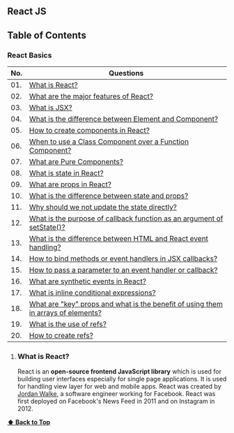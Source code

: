 ## React JS

## Table of Contents

### React Basics

| No. |  Questions                                   |
|-----|----------------------------------------------|
| 01. | [What is React?](#what-is-react) |
| 02. | [What are the major features of React?](#what-are-the-major-features-of-react) |
| 03. | [What is JSX?](#what-is-jsx) |
| 04. | [What is the difference between Element and Component?](#what-is-the-difference-between-element-and-component) |
| 05. | [How to create components in React?](#how-to-create-components-in-react) |
| 06. | [When to use a Class Component over a Function Component?](#when-to-use-a-class-component-over-a-function-component) |
| 07. | [What are Pure Components?](#what-are-pure-components) |
| 08. | [What is state in React?](#what-is-state-in-react) |
| 09. | [What are props in React?](#what-are-props-in-react) |
| 10. | [What is the difference between state and props?](#what-is-the-difference-between-state-and-props) |
| 11. | [Why should we not update the state directly?](#why-should-we-not-update-the-state-directly) |
| 12. | [What is the purpose of callback function as an argument of setState()?](#what-is-the-purpose-of-callback-function-as-an-argument-of-setstate)
| 13. | [What is the difference between HTML and React event handling?](#what-is-the-difference-between-html-and-react-event-handling) |
| 14. | [How to bind methods or event handlers in JSX callbacks?](#how-to-bind-methods-or-event-handlers-in-jsx-callbacks) |
| 15. | [How to pass a parameter to an event handler or callback?](#how-to-pass-a-parameter-to-an-event-handler-or-callback) |
| 16. | [What are synthetic events in React?](#what-are-synthetic-events-in-react) |
| 17. | [What is inline conditional expressions?](#what-is-inline-conditional-expressions) |
| 18. | [What are "key" props and what is the benefit of using them in arrays of elements?](#what-are-key-props-and-what-is-the-benefit-of-using-them-in-arrays-of-elements) |
| 19. | [What is the use of refs?](#what-is-the-use-of-refs) |
| 20. | [How to create refs?](#how-to-create-refs) |

1. ### What is React?

    React is an **open-source frontend JavaScript library** which is used for building user interfaces especially for single page applications. It is used for handling view layer for web and mobile apps. React was created by [Jordan Walke](https://github.com/jordwalke), a software engineer working for Facebook. React was first deployed on Facebook's News Feed in 2011 and on Instagram in 2012.

**[⬆ Back to Top](#table-of-contents)**

